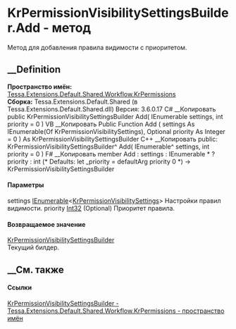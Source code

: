 # KrPermissionVisibilitySettingsBuilder.Add - метод
Метод для добавления правила видимости с приоритетом.
## __Definition
 **Пространство имён:**
[Tessa.Extensions.Default.Shared.Workflow.KrPermissions](N_Tessa_Extensions_Default_Shared_Workflow_KrPermissions.htm)  
 **Сборка:** Tessa.Extensions.Default.Shared (в
Tessa.Extensions.Default.Shared.dll) Версия: 3.6.0.17
C# __Копировать
     public KrPermissionVisibilitySettingsBuilder Add(
    	IEnumerable<KrPermissionVisibilitySettings> settings,
    	int priority = 0
    )
VB __Копировать
     Public Function Add ( 
    	settings As IEnumerable(Of KrPermissionVisibilitySettings),
    	Optional priority As Integer = 0
    ) As KrPermissionVisibilitySettingsBuilder
C++ __Копировать
     public:
    KrPermissionVisibilitySettingsBuilder^ Add(
    	IEnumerable<KrPermissionVisibilitySettings>^ settings, 
    	int priority = 0
    )
F# __Копировать
     member Add : 
            settings : IEnumerable<KrPermissionVisibilitySettings> * 
            ?priority : int 
    (* Defaults:
            let _priority = defaultArg priority 0
    *)
    -> KrPermissionVisibilitySettingsBuilder 
#### Параметры
settings
[IEnumerable](https://learn.microsoft.com/dotnet/api/system.collections.generic.ienumerable-1)<[KrPermissionVisibilitySettings](T_Tessa_Extensions_Default_Shared_Workflow_KrPermissions_KrPermissionVisibilitySettings.htm)>
    Настройки правил видимости.
priority [Int32](https://learn.microsoft.com/dotnet/api/system.int32)
(Optional)
    Приоритет правила.
#### Возвращаемое значение
[KrPermissionVisibilitySettingsBuilder](T_Tessa_Extensions_Default_Shared_Workflow_KrPermissions_KrPermissionVisibilitySettingsBuilder.htm)  
Текущий билдер.
##  __См. также
#### Ссылки
[KrPermissionVisibilitySettingsBuilder -
](T_Tessa_Extensions_Default_Shared_Workflow_KrPermissions_KrPermissionVisibilitySettingsBuilder.htm)
[Tessa.Extensions.Default.Shared.Workflow.KrPermissions - пространство
имён](N_Tessa_Extensions_Default_Shared_Workflow_KrPermissions.htm)
